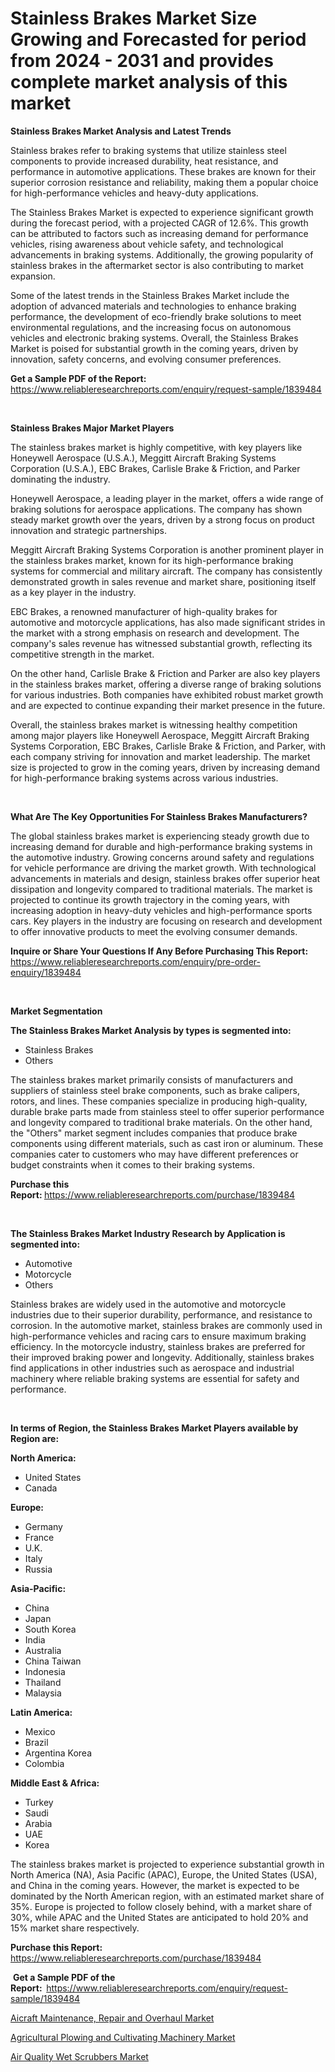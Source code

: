 <p><h1>Stainless Brakes Market Size Growing and Forecasted for period from 2024 - 2031 and provides complete market analysis of this market</h1></p><p><strong>Stainless Brakes Market Analysis and Latest Trends</strong></p>
<p><p>Stainless brakes refer to braking systems that utilize stainless steel components to provide increased durability, heat resistance, and performance in automotive applications. These brakes are known for their superior corrosion resistance and reliability, making them a popular choice for high-performance vehicles and heavy-duty applications.</p><p>The Stainless Brakes Market is expected to experience significant growth during the forecast period, with a projected CAGR of 12.6%. This growth can be attributed to factors such as increasing demand for performance vehicles, rising awareness about vehicle safety, and technological advancements in braking systems. Additionally, the growing popularity of stainless brakes in the aftermarket sector is also contributing to market expansion.</p><p>Some of the latest trends in the Stainless Brakes Market include the adoption of advanced materials and technologies to enhance braking performance, the development of eco-friendly brake solutions to meet environmental regulations, and the increasing focus on autonomous vehicles and electronic braking systems. Overall, the Stainless Brakes Market is poised for substantial growth in the coming years, driven by innovation, safety concerns, and evolving consumer preferences.</p></p>
<p><strong>Get a Sample PDF of the Report:&nbsp;</strong> <a href="https://www.reliableresearchreports.com/enquiry/request-sample/1839484">https://www.reliableresearchreports.com/enquiry/request-sample/1839484</a></p>
<p>&nbsp;</p>
<p><strong>Stainless Brakes Major Market Players</strong></p>
<p><p>The stainless brakes market is highly competitive, with key players like Honeywell Aerospace (U.S.A.), Meggitt Aircraft Braking Systems Corporation (U.S.A.), EBC Brakes, Carlisle Brake & Friction, and Parker dominating the industry. </p><p>Honeywell Aerospace, a leading player in the market, offers a wide range of braking solutions for aerospace applications. The company has shown steady market growth over the years, driven by a strong focus on product innovation and strategic partnerships.</p><p>Meggitt Aircraft Braking Systems Corporation is another prominent player in the stainless brakes market, known for its high-performance braking systems for commercial and military aircraft. The company has consistently demonstrated growth in sales revenue and market share, positioning itself as a key player in the industry.</p><p>EBC Brakes, a renowned manufacturer of high-quality brakes for automotive and motorcycle applications, has also made significant strides in the market with a strong emphasis on research and development. The company's sales revenue has witnessed substantial growth, reflecting its competitive strength in the market.</p><p>On the other hand, Carlisle Brake & Friction and Parker are also key players in the stainless brakes market, offering a diverse range of braking solutions for various industries. Both companies have exhibited robust market growth and are expected to continue expanding their market presence in the future.</p><p>Overall, the stainless brakes market is witnessing healthy competition among major players like Honeywell Aerospace, Meggitt Aircraft Braking Systems Corporation, EBC Brakes, Carlisle Brake & Friction, and Parker, with each company striving for innovation and market leadership. The market size is projected to grow in the coming years, driven by increasing demand for high-performance braking systems across various industries.</p></p>
<p>&nbsp;</p>
<p><strong>What Are The Key Opportunities For Stainless Brakes Manufacturers?</strong></p>
<p><p>The global stainless brakes market is experiencing steady growth due to increasing demand for durable and high-performance braking systems in the automotive industry. Growing concerns around safety and regulations for vehicle performance are driving the market growth. With technological advancements in materials and design, stainless brakes offer superior heat dissipation and longevity compared to traditional materials. The market is projected to continue its growth trajectory in the coming years, with increasing adoption in heavy-duty vehicles and high-performance sports cars. Key players in the industry are focusing on research and development to offer innovative products to meet the evolving consumer demands.</p></p>
<p><strong>Inquire or Share Your Questions If Any Before Purchasing This Report:</strong> <a href="https://www.reliableresearchreports.com/enquiry/pre-order-enquiry/1839484">https://www.reliableresearchreports.com/enquiry/pre-order-enquiry/1839484</a></p>
<p>&nbsp;</p>
<p><strong>Market Segmentation</strong></p>
<p><strong>The Stainless Brakes Market Analysis by types is segmented into:</strong></p>
<p><ul><li>Stainless Brakes</li><li>Others</li></ul></p>
<p><p>The stainless brakes market primarily consists of manufacturers and suppliers of stainless steel brake components, such as brake calipers, rotors, and lines. These companies specialize in producing high-quality, durable brake parts made from stainless steel to offer superior performance and longevity compared to traditional brake materials. On the other hand, the "Others" market segment includes companies that produce brake components using different materials, such as cast iron or aluminum. These companies cater to customers who may have different preferences or budget constraints when it comes to their braking systems.</p></p>
<p><strong>Purchase this Report:&nbsp;</strong><a href="https://www.reliableresearchreports.com/purchase/1839484">https://www.reliableresearchreports.com/purchase/1839484</a></p>
<p>&nbsp;</p>
<p><strong>The Stainless Brakes Market Industry Research by Application is segmented into:</strong></p>
<p><ul><li>Automotive</li><li>Motorcycle</li><li>Others</li></ul></p>
<p><p>Stainless brakes are widely used in the automotive and motorcycle industries due to their superior durability, performance, and resistance to corrosion. In the automotive market, stainless brakes are commonly used in high-performance vehicles and racing cars to ensure maximum braking efficiency. In the motorcycle industry, stainless brakes are preferred for their improved braking power and longevity. Additionally, stainless brakes find applications in other industries such as aerospace and industrial machinery where reliable braking systems are essential for safety and performance.</p></p>
<p>&nbsp;</p>
<p><strong>In terms of Region, the Stainless Brakes Market Players available by Region are:</strong></p>
<p>
    <p> <strong> North America: </strong>
        <ul>
            <li>United States</li>
            <li>Canada</li>
        </ul>
        </p> 
    <p> <strong> Europe: </strong>
        <ul>
            <li>Germany</li>
            <li>France</li>
            <li>U.K.</li>
            <li>Italy</li>
            <li>Russia</li>
        </ul>
        </p> 
    <p> <strong> Asia-Pacific: </strong>
        <ul>
            <li>China</li>
            <li>Japan</li>
            <li>South Korea</li>
            <li>India</li>
            <li>Australia</li>
            <li>China Taiwan</li>
            <li>Indonesia</li>
            <li>Thailand</li>
            <li>Malaysia</li>
        </ul>
        </p> 
    <p> <strong> Latin America: </strong>
        <ul>
            <li>Mexico</li>
            <li>Brazil</li>
            <li>Argentina Korea</li>
            <li>Colombia</li>
        </ul>
        </p> 
    <p> <strong> Middle East & Africa: </strong>
        <ul>
            <li>Turkey</li>
            <li>Saudi</li>
            <li>Arabia</li>
            <li>UAE</li>
            <li>Korea</li>
        </ul>
    </p>
    </p>
<p><p>The stainless brakes market is projected to experience substantial growth in North America (NA), Asia Pacific (APAC), Europe, the United States (USA), and China in the coming years. However, the market is expected to be dominated by the North American region, with an estimated market share of 35%. Europe is projected to follow closely behind, with a market share of 30%, while APAC and the United States are anticipated to hold 20% and 15% market share respectively.</p></p>
<p><strong>Purchase this Report: </strong><a href="https://www.reliableresearchreports.com/purchase/1839484">https://www.reliableresearchreports.com/purchase/1839484</a></p>
<p>&nbsp;<strong>Get a Sample PDF of the Report:&nbsp;&nbsp;</strong><a href="https://www.reliableresearchreports.com/enquiry/request-sample/1839484">https://www.reliableresearchreports.com/enquiry/request-sample/1839484</a></p>
<p><strong></strong></p>
<p><p><a href="https://view.publitas.com/reportprime-1/aicraft-maintenance-repair-and-overhaul-market-research-report-provides-thorough-industry-overview-which-offers-an-in-depth-analysis-of-product-trends-and-new-market-divisions/">Aicraft Maintenance, Repair and Overhaul Market</a></p><p><a href="https://view.publitas.com/reportprime-1/agricultural-plowing-and-cultivating-machinery-market-research-report-unlocks-analysis-on-the-market-financial-status-market-size-and-market-revenue-upto-2030/">Agricultural Plowing and Cultivating Machinery Market</a></p><p><a href="https://view.publitas.com/reportprime-1/air-quality-wet-scrubbers-market-provides-a-comprehensive-analysis-including-a-macro-overview-of-the-market-as-well-as-micro-details-such-as-market-size-and-competitive-landscape/">Air Quality Wet Scrubbers Market</a></p></p>